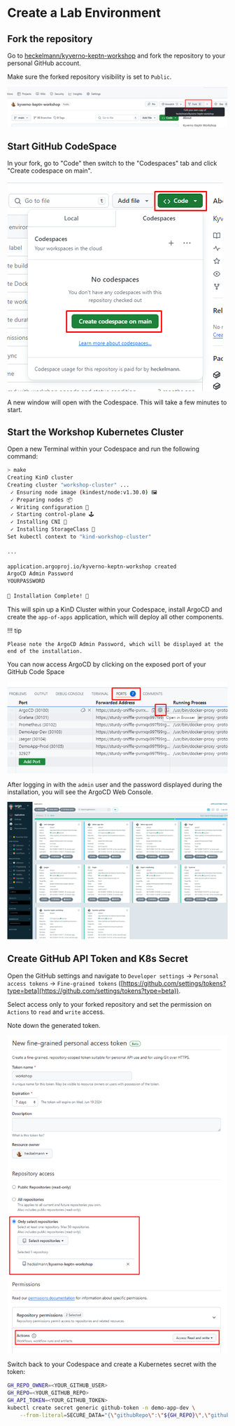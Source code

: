 # Create a Lab Environment

## Fork the repository

Go to [heckelmann/kyverno-keptn-workshop](https://github.com/heckelmann/kyverno-keptn-workshop) and fork the repository to your personal GitHub account.

Make sure the forked repository visibility is set to `Public`.

![Fork Repository](assets/02-fork-repository.png)

## Start GitHub CodeSpace

In your fork, go to "Code" then switch to the "Codespaces" tab and click "Create codespace on main".

![Fork Repository](assets/02-create-codespace.png)

A new window will open with the Codespace. This will take a few minutes to start.

## Start the Workshop Kubernetes Cluster

Open a new Terminal within your Codespace and run the following command:

```bash
> make
Creating KinD cluster
Creating cluster "workshop-cluster" ...
 ✓ Ensuring node image (kindest/node:v1.30.0) 🖼 
 ✓ Preparing nodes 📦  
 ✓ Writing configuration 📜 
 ✓ Starting control-plane 🕹️ 
 ✓ Installing CNI 🔌 
 ✓ Installing StorageClass 💾 
Set kubectl context to "kind-workshop-cluster"

...

application.argoproj.io/kyverno-keptn-workshop created
ArgoCD Admin Password
YOURPASSWORD

🎉 Installation Complete! 🎉
```

This will spin up a KinD Cluster within your Codespace, install ArgoCD and create the `app-of-apps` application, which will deploy all other components.

!!! tip

    Please note the ArgoCD Admin Password, which will be displayed at the end of the installation.

You can now access ArgoCD by clicking on the exposed port of your GitHub Code Space

![Access ArgoCD](assets/02-access-argo.png)

After logging in with the `admin` user and the password displayed during the installation, you will see the ArgoCD Web Console.

![Access ArgoCD Web](assets/02-argocd-web-console.png)

## Create GitHub API Token and K8s Secret

Open the GitHub settings and navigate to `Developer settings` -> `Personal access tokens` -> `Fine-grained tokens` ([https://github.com/settings/tokens?type=beta](https://github.com/settings/tokens?type=beta)).

Select access only to your forked repository and set the permission on `Actions` to `read` and `write` access.

Note down the generated token.

![Fork Repository](assets/02-create-token.png)

Switch back to your Codespace and create a Kubernetes secret with the token:

```bash
GH_REPO_OWNER=<YOUR_GITHUB_USER>
GH_REPO=<YOUR_GITHUB_REPO>
GH_API_TOKEN=<YOUR_GITHUB_TOKEN>
kubectl create secret generic github-token -n demo-app-dev \
    --from-literal=SECURE_DATA="{\"githubRepo\":\"${GH_REPO}\",\"githubRepoOwner\":\"${GH_REPO_OWNER}\",\"apiToken\":\"${GH_API_TOKEN}\"}"
```
